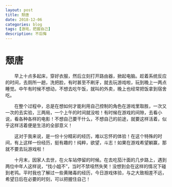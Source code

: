 ```yaml
---
layout: post
title: 颓唐
date: 2018-12-06
categories: blog
tags: [游戏，把握自己]
description: 不后悔
---
```


# 颓唐
&emsp;&emsp;早上十点多起床，穿好衣服，然后立刻打开路由器，掀起电脑。趁着系统反应的时间，去厕所一趟，洗把脸，有时甚至不刷牙，就去玩游戏啦，玩到晚上一两点睡觉。中午有时候不想动，不想去吃午饭，就叫的外卖，晚上也经常把饭拿到宿舍吃。  

&emsp;&emsp;在整个过程中，总是在想如何才能利用自己控制的角色在游戏里取胜，一次又一次的去实验，三两局，一个上午的时间就没啦！有时候在游戏的间隙，去看小说，看各种各样的电影！不想自己要干什么，不想自己的前途，就要这样活着，似乎这样活着便是生活的全部意义！

&emsp;&emsp;这对于我来说，是一份十分精彩的经历，难以忘怀的体验！在这个特殊的时间，有上这样一份经历，挺有趣的！纯粹，欲望，斗志！如果在游戏希望躺赢，那就不要去玩游戏啦！

&emsp;&emsp;十月末，因家人去世，在火车站停留的时候。在去吃茄汁面的几步路上，遇到两位中年人这样说，“找小姐不”，当时不禁哑然失笑！没想到会在这样的情况下碰到老鸨。平时我也了解过一些黄赌毒的经历，今日游戏体验，与之大致相差不远，希望日后在必要的时刻，可以把握住自己！

